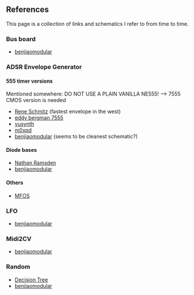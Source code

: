 ## References

This page is a collection of links and schematics I refer to from time to time.


### Bus board

- [benjiaomodular](https://benjiaomodular.com/post/2024-04-09-europowerboard-v2/)


### ADSR Envelope Generator

#### 555 timer versions

Mentioned somewhere: DO NOT USE A PLAIN VANILLA NE555! --> 7555 CMOS version is needed

- [Rene Schmitz](https://www.schmitzbits.de/adsr.html) (fastest envelope in the west)
- [eddy bergman 7555](https://www.eddybergman.com/2020/03/synthesizer-build-part-24-adsr-with.html)
- [yusynth](https://yusynth.net/Modular/index_en.html)
- [m0xpd](https://github.com/m0xpd/ADSR?tab=readme-ov-file)
- [benjiaomodular](https://benjiaomodular.com/post/2022-02-02-mini-adsr/)
  (seems to be cleanest schematic?)


#### Diode bases

- [Nathan Ramsden](https://synthnerd.wordpress.com/2016/04/06/envelope-circuits-a-simple-ar-design-using-op-amps/)
- [benjiaomodular](https://benjiaomodular.com/post/2021-03-26-ar-envelope-generator/)

#### Others

- [MFOS](https://musicfromouterspace.com/analogsynth_new/ADSR001/ADSR001.html)


### LFO

- [benjiaomodular](https://benjiaomodular.com/post/minilfo/)


### Midi2CV

- [benjiaomodular](https://benjiaomodular.com/post/2022-10-29-midi2cv/)



### Random

- [Decision Tree](https://robaux.io/products/dcsn3)
- [benjiaomodular](https://benjiaomodular.com/post/2021-06-04-random-triggers-and-cv/)